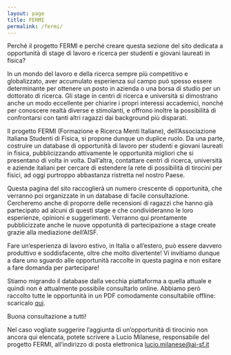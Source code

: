 ```yaml
---
layout: page
title: FERMI
permalink: /fermi/
---
```




Perché il progetto FERMI e perché creare questa sezione del sito dedicata a opportunità di stage di lavoro e ricerca per studenti e giovani laureati in fisica?

In un mondo del lavoro e della ricerca sempre più competitivo e globalizzato, aver accumulato esperienza sul campo può spesso essere determinante per ottenere un posto in azienda o una borsa di studio per un dottorato di ricerca. Gli stage in centri di ricerca e università si dimostrano anche un modo eccellente per chiarire i propri interessi accademici, nonché per conoscere realtà diverse e stimolanti, e offrono inoltre la possibilità di confrontarsi con tanti altri ragazzi dai background più disparati.

Il progetto FERMI (Formazione e Ricerca Menti Italiane), dell’Associazione Italiana Studenti di Fisica, si propone dunque un duplice ruolo. Da una parte, costruire un database di opportunità di lavoro per studenti e giovani laureati in fisica, pubblicizzando attivamente le opportunità migliori che si presentano di volta in volta. Dall’altra, contattare centri di ricerca, università e aziende italiani per cercare di estendere la rete di possibilità di tirocini per fisici, ad oggi purtroppo abbastanza ristretta nel nostro Paese.

Questa pagina del sito raccoglierà un numero crescente di opportunità, che verranno poi organizzate in un database di facile consultazione. Cercheremo anche di proporre delle recensioni di ragazzi che hanno già partecipato ad alcuni di questi stage e che condivideranno le loro esperienze, opinioni e suggerimenti. Verranno qui prontamente pubblicizzate anche le nuove oppotunità di partecipazione a stage create grazie alla mediazione dell’AISF.

Fare un’esperienza di lavoro estivo, in Italia o all’estero, può essere davvero produttivo e soddisfacente, oltre che molto divertente! Vi invitiamo dunque a dare uno sguardo alle opportunità raccolte in questa pagina e non esitare a fare domanda per partecipare!

<div class="row"><div class="col s12 aisf darken-2 white-text" style="border-radius: 4px;"><p>Stiamo migrando il database dalla vecchia piattaforma a quella attuale e quindi non è attualmente possibile consultarlo online. Abbiamo però raccolto tutte le opportunità in un PDF comodamente consultabile offline: scaricalo <a href="http://www.ai-sf.it/owncloud/index.php/s/i1BwR0nMXbbom2g" class="aisf-accent-text">qui</a>.</p></div></div>

Buona consultazione a tutti!

Nel caso vogliate suggerire l’aggiunta di un’opportunità di tirocinio non ancora qui elencata, potete scrivere a Lucio Milanese, responsabile del progetto FERMI, all’indirizzo di posta elettronica [lucio.milanese@ai-sf.it](mailto:lucio.milanese@ai-sf.it)
